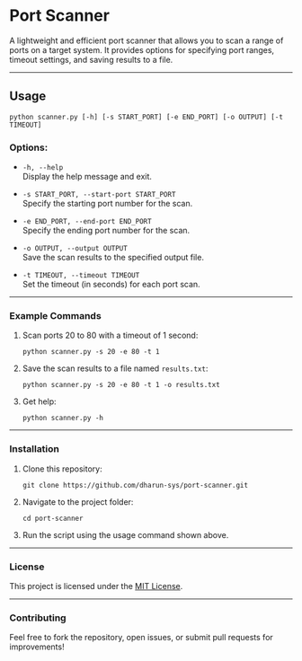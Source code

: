 # Port Scanner

A lightweight and efficient port scanner that allows you to scan a range of ports on a target system. It provides options for specifying port ranges, timeout settings, and saving results to a file.

---

## Usage

```
python scanner.py [-h] [-s START_PORT] [-e END_PORT] [-o OUTPUT] [-t TIMEOUT]
```

### Options:
- `-h, --help`  
  Display the help message and exit.
  
- `-s START_PORT, --start-port START_PORT`  
  Specify the starting port number for the scan.
  
- `-e END_PORT, --end-port END_PORT`  
  Specify the ending port number for the scan.
  
- `-o OUTPUT, --output OUTPUT`  
  Save the scan results to the specified output file.
  
- `-t TIMEOUT, --timeout TIMEOUT`  
  Set the timeout (in seconds) for each port scan.

---

### Example Commands

1. Scan ports 20 to 80 with a timeout of 1 second:
   ```
   python scanner.py -s 20 -e 80 -t 1
   ```

2. Save the scan results to a file named `results.txt`:
   ```
   python scanner.py -s 20 -e 80 -t 1 -o results.txt
   ```

3. Get help:
   ```
   python scanner.py -h
   ```

---

### Installation

1. Clone this repository:
   ```
   git clone https://github.com/dharun-sys/port-scanner.git
   ```

2. Navigate to the project folder:
   ```
   cd port-scanner
   ```

3. Run the script using the usage command shown above.

---

### License

This project is licensed under the [MIT License](LICENSE).

---

### Contributing

Feel free to fork the repository, open issues, or submit pull requests for improvements!
